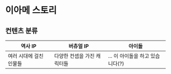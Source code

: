 # 이아메 스토리

## 컨텐츠 분류

| 역사 IP | 버츄얼 IP | 아이돌 |
|---|---|---|
| 여러 시대에 걸친 인물들 | 다양한 컨셉을 가진 캐릭터들 | ... 이 아이돌을 하고 있습니다(?) |